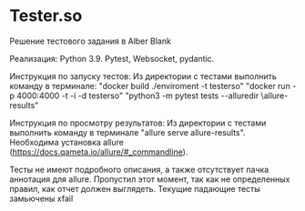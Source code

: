 # Tester.so
Решение тестового задания в Alber Blank

Реализация: Python 3.9. Pytest, Websocket, pydantic.

Инструкция по запуску тестов:
Из директории с тестами выполнить команду в терминале:
"docker build ./enviroment -t testerso"
"docker run -p 4000:4000 -t -i -d testerso"
"python3 -m pytest tests --alluredir \allure-results"

Инструкция по просмотру результатов:
Из директории с тестами выполнить команду в терминале "allure serve allure-results". Необходима установка allure (https://docs.qameta.io/allure/#_commandline).

Тесты не имеют подробного описания, а также отсутствует пачка аннотация для allure. Пропустил этот момент, так как не определенных правил, как отчет должен выглядеть.
Текущие падающие тесты замьючены xfail